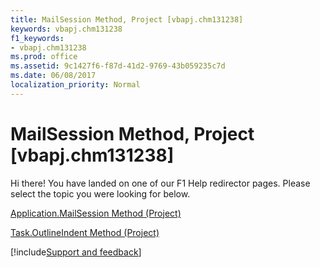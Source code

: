 ```yaml
---
title: MailSession Method, Project [vbapj.chm131238]
keywords: vbapj.chm131238
f1_keywords:
- vbapj.chm131238
ms.prod: office
ms.assetid: 9c1427f6-f87d-41d2-9769-43b059235c7d
ms.date: 06/08/2017
localization_priority: Normal
---
```



# MailSession Method, Project [vbapj.chm131238]

Hi there! You have landed on one of our F1 Help redirector pages. Please select the topic you were looking for below.

[Application.MailSession Method (Project)](https://msdn.microsoft.com/library/00f67414-eb0d-6b2a-d557-26812aaee04c%28Office.15%29.aspx)

[Task.OutlineIndent Method (Project)](https://msdn.microsoft.com/library/84a1a3c4-8511-03d2-df2a-ebdc8defabe9%28Office.15%29.aspx)

[!include[Support and feedback](~/includes/feedback-boilerplate.md)]